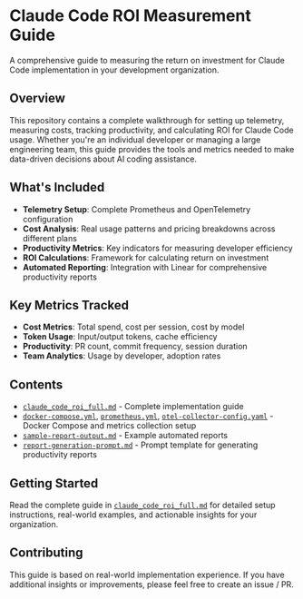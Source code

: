 # Claude Code ROI Measurement Guide

A comprehensive guide to measuring the return on investment for Claude Code implementation in your development organization.

## Overview

This repository contains a complete walkthrough for setting up telemetry, measuring costs, tracking productivity, and calculating ROI for Claude Code usage. Whether you're an individual developer or managing a large engineering team, this guide provides the tools and metrics needed to make data-driven decisions about AI coding assistance.

## What's Included

- **Telemetry Setup**: Complete Prometheus and OpenTelemetry configuration
- **Cost Analysis**: Real usage patterns and pricing breakdowns across different plans
- **Productivity Metrics**: Key indicators for measuring developer efficiency
- **ROI Calculations**: Framework for calculating return on investment
- **Automated Reporting**: Integration with Linear for comprehensive productivity reports

## Key Metrics Tracked

- **Cost Metrics**: Total spend, cost per session, cost by model
- **Token Usage**: Input/output tokens, cache efficiency
- **Productivity**: PR count, commit frequency, session duration
- **Team Analytics**: Usage by developer, adoption rates

## Contents

- [`claude_code_roi_full.md`](claude_code_roi_full.md) - Complete implementation guide
- [`docker-compose.yml`](docker-compose.yml), [`prometheus.yml`](prometheus.yml), [`otel-collector-config.yaml`](otel-collector-config.yaml) - Docker Compose and metrics collection setup
- [`sample-report-output.md`](sample-report-output.md) - Example automated reports
- [`report-generation-prompt.md`](report-generation-prompt.md) - Prompt template for generating productivity reports

## Getting Started

Read the complete guide in [`claude_code_roi_full.md`](claude_code_roi_full.md) for detailed setup instructions, real-world examples, and actionable insights for your organization.

## Contributing

This guide is based on real-world implementation experience. If you have additional insights or improvements, please feel free to create an issue / PR.
